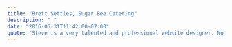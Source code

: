 ```yaml
---
title: "Brett Settles, Sugar Bee Catering"
description: " "
date: "2016-05-31T11:42:00-07:00"
quote: "Steve is a very talented and professional website designer. Not only was Steve easy to work with, but he is very passionate about what he does and was very excited to run with our ideas. Steve always responded as soon as possible and went out of his way to meet last minute deadlines. I would recommend him for any web design job and plan on using him for our future needs."
---
```

